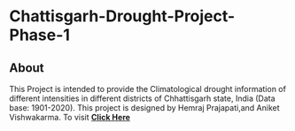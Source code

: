 # Chattisgarh-Drought-Project-Phase-1
<h2>About</h2>
<p>This Project is intended to provide the Climatological drought information of different intensities in different districts of Chhattisgarh state, India (Data base: 1901-2020).
This project is designed by Hemraj Prajapati,and Aniket Vishwakarma. To visit <a href="https://hemraj-00.github.io/Chattisgarh-Drought-Project-Phase-1/"><b>Click Here</b></a>
